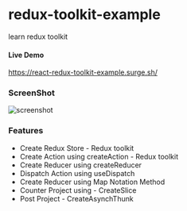 # redux-toolkit-example
learn redux toolkit

#### Live Demo
https://react-redux-toolkit-example.surge.sh/

### ScreenShot
![screenshot](https://user-images.githubusercontent.com/66277966/209245528-5f3fa2de-d66c-4290-beb7-2b5f5912df00.png)

### Features

- Create Redux Store - Redux toolkit
- Create Action using createAction - Redux toolkit
- Create Reducer using createReducer
- Dispatch Action using useDispatch
- Create Reducer using Map Notation Method
- Counter Project using - CreateSlice
- Post Project - CreateAsynchThunk

